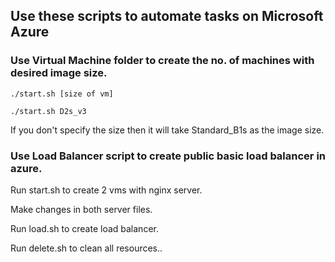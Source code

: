 ## Use these scripts to automate tasks on Microsoft Azure


### Use Virtual Machine folder to create the no. of machines with desired image size.

```
./start.sh [size of vm] 

./start.sh D2s_v3
```
If you don't specify the size then it will take Standard_B1s as the image size.

### Use Load Balancer script to create public basic load balancer in azure.

Run start.sh to create 2 vms with nginx server.

Make changes in both server files.

Run load.sh to create load balancer.

Run delete.sh to clean all resources..

